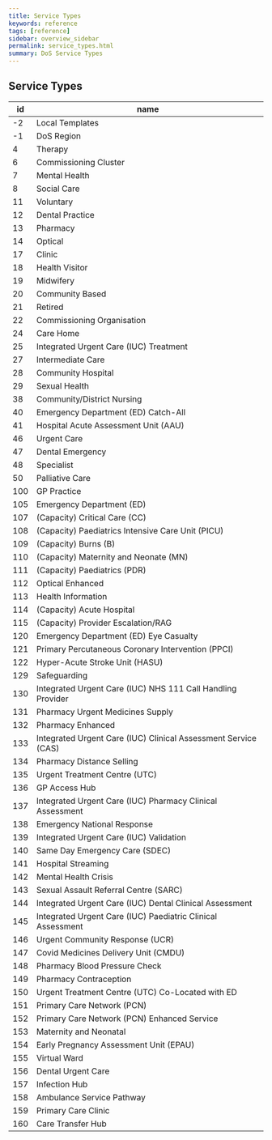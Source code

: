 ```yaml
---
title: Service Types
keywords: reference
tags: [reference]
sidebar: overview_sidebar
permalink: service_types.html
summary: DoS Service Types
---
```


## Service Types ##

|id	|name|
|-|-|
|-2	|Local Templates|
|-1	|DoS Region|
|4	|Therapy|
|6	|Commissioning Cluster|
|7	|Mental Health|
|8	|Social Care|
|11	|Voluntary|
|12	|Dental Practice|
|13	|Pharmacy|
|14	|Optical|
|17	|Clinic|
|18	|Health Visitor|
|19	|Midwifery|
|20	|Community Based|
|21	|Retired|
|22	|Commissioning Organisation|
|24	|Care Home|
|25	|Integrated Urgent Care (IUC) Treatment|
|27	|Intermediate Care|
|28	|Community Hospital|
|29	|Sexual Health|
|38	|Community/District Nursing|
|40	|Emergency Department (ED) Catch-All|
|41	|Hospital Acute Assessment Unit (AAU)|
|46	|Urgent Care|
|47	|Dental Emergency|
|48	|Specialist|
|50	|Palliative Care|
|100	|GP Practice|
|105	|Emergency Department (ED)|
|107	|(Capacity) Critical Care (CC)|
|108	|(Capacity) Paediatrics Intensive Care Unit (PICU)|
|109	|(Capacity) Burns (B)|
|110	|(Capacity) Maternity and Neonate (MN)|
|111	|(Capacity) Paediatrics (PDR)|
|112	|Optical Enhanced|
|113	|Health Information|
|114	|(Capacity) Acute Hospital|
|115	|(Capacity) Provider Escalation/RAG|
|120	|Emergency Department (ED) Eye Casualty|
|121	|Primary Percutaneous Coronary Intervention (PPCI)|
|122	|Hyper-Acute Stroke Unit (HASU)|
|129	|Safeguarding|
|130	|Integrated Urgent Care (IUC) NHS 111 Call Handling Provider|
|131  |Pharmacy Urgent Medicines Supply|
|132	|Pharmacy Enhanced|
|133	|Integrated Urgent Care (IUC) Clinical Assessment Service (CAS)|
|134	|Pharmacy Distance Selling|
|135	|Urgent Treatment Centre (UTC)|
|136	|GP Access Hub|
|137	|Integrated Urgent Care (IUC) Pharmacy Clinical Assessment|
|138	|Emergency National Response|
|139  |Integrated Urgent Care (IUC) Validation|
|140  |Same Day Emergency Care (SDEC)|
|141  |Hospital Streaming|
|142  |Mental Health Crisis|
|143  |Sexual Assault Referral Centre (SARC)|
|144  |Integrated Urgent Care (IUC) Dental Clinical Assessment|
|145  |Integrated Urgent Care (IUC) Paediatric Clinical Assessment|
|146  |Urgent Community Response (UCR)|
|147  |Covid Medicines Delivery Unit (CMDU)|
|148  |Pharmacy Blood Pressure Check|
|149  |Pharmacy Contraception|
|150  |Urgent Treatment Centre (UTC) Co-Located with ED|
|151  |Primary Care Network (PCN)|
|152  |Primary Care Network (PCN) Enhanced Service|
|153  |Maternity and Neonatal|
|154  |Early Pregnancy Assessment Unit (EPAU)|
|155  |Virtual Ward|
|156  |Dental Urgent Care|
|157  |Infection Hub|
|158  |Ambulance Service Pathway|
|159  |Primary Care Clinic|
|160  |Care Transfer Hub|
